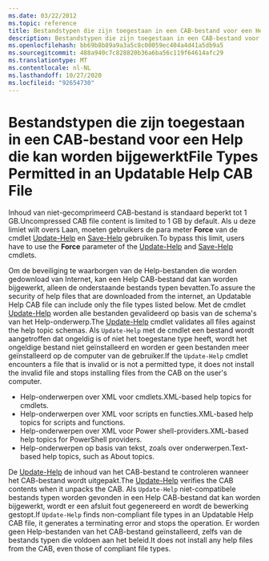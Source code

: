```yaml
---
ms.date: 03/22/2012
ms.topic: reference
title: Bestandstypen die zijn toegestaan in een CAB-bestand voor een Help die kan worden bijgewerkt
description: Bestandstypen die zijn toegestaan in een CAB-bestand voor een Help die kan worden bijgewerkt
ms.openlocfilehash: bb69b8b89a9a3a5c8c00059ec404a4d41a5db9a5
ms.sourcegitcommit: 488a940c7c828820b36a6ba56c119f64614afc29
ms.translationtype: MT
ms.contentlocale: nl-NL
ms.lasthandoff: 10/27/2020
ms.locfileid: "92654730"
---
```

# <a name="file-types-permitted-in-an-updatable-help-cab-file"></a><span data-ttu-id="a0c67-103">Bestandstypen die zijn toegestaan in een CAB-bestand voor een Help die kan worden bijgewerkt</span><span class="sxs-lookup"><span data-stu-id="a0c67-103">File Types Permitted in an Updatable Help CAB File</span></span>

<span data-ttu-id="a0c67-104">Inhoud van niet-gecomprimeerd CAB-bestand is standaard beperkt tot 1 GB.</span><span class="sxs-lookup"><span data-stu-id="a0c67-104">Uncompressed CAB file content is limited to 1 GB by default.</span></span> <span data-ttu-id="a0c67-105">Als u deze limiet wilt overs Laan, moeten gebruikers de para meter **Force** van de cmdlet [Update-Help](/powershell/module/Microsoft.PowerShell.Core/Update-Help) en [Save-Help](/powershell/module/Microsoft.PowerShell.Core/Save-Help) gebruiken.</span><span class="sxs-lookup"><span data-stu-id="a0c67-105">To bypass this limit, users have to use the **Force** parameter of the [Update-Help](/powershell/module/Microsoft.PowerShell.Core/Update-Help) and [Save-Help](/powershell/module/Microsoft.PowerShell.Core/Save-Help) cmdlets.</span></span>

<span data-ttu-id="a0c67-106">Om de beveiliging te waarborgen van de Help-bestanden die worden gedownload van Internet, kan een Help CAB-bestand dat kan worden bijgewerkt, alleen de onderstaande bestands typen bevatten.</span><span class="sxs-lookup"><span data-stu-id="a0c67-106">To assure the security of help files that are downloaded from the internet, an Updatable Help CAB file can include only the file types listed below.</span></span> <span data-ttu-id="a0c67-107">Met de cmdlet [Update-Help](/powershell/module/Microsoft.PowerShell.Core/Update-Help) worden alle bestanden gevalideerd op basis van de schema's van het Help-onderwerp.</span><span class="sxs-lookup"><span data-stu-id="a0c67-107">The [Update-Help](/powershell/module/Microsoft.PowerShell.Core/Update-Help) cmdlet validates all files against the help topic schemas.</span></span> <span data-ttu-id="a0c67-108">Als `Update-Help` met de cmdlet een bestand wordt aangetroffen dat ongeldig is of niet het toegestane type heeft, wordt het ongeldige bestand niet geïnstalleerd en worden er geen bestanden meer geïnstalleerd op de computer van de gebruiker.</span><span class="sxs-lookup"><span data-stu-id="a0c67-108">If the `Update-Help` cmdlet encounters a file that is invalid or is not a permitted type, it does not install the invalid file and stops installing files from the CAB on the user's computer.</span></span>

- <span data-ttu-id="a0c67-109">Help-onderwerpen over XML voor cmdlets.</span><span class="sxs-lookup"><span data-stu-id="a0c67-109">XML-based help topics for cmdlets.</span></span>
- <span data-ttu-id="a0c67-110">Help-onderwerpen over XML voor scripts en functies.</span><span class="sxs-lookup"><span data-stu-id="a0c67-110">XML-based help topics for scripts and functions.</span></span>
- <span data-ttu-id="a0c67-111">Help-onderwerpen over XML voor Power shell-providers.</span><span class="sxs-lookup"><span data-stu-id="a0c67-111">XML-based help topics for PowerShell providers.</span></span>
- <span data-ttu-id="a0c67-112">Help-onderwerpen op basis van tekst, zoals over onderwerpen.</span><span class="sxs-lookup"><span data-stu-id="a0c67-112">Text-based help topics, such as About topics.</span></span>

<span data-ttu-id="a0c67-113">De [Update-Help](/powershell/module/Microsoft.PowerShell.Core/Update-Help) de inhoud van het CAB-bestand te controleren wanneer het CAB-bestand wordt uitgepakt.</span><span class="sxs-lookup"><span data-stu-id="a0c67-113">The [Update-Help](/powershell/module/Microsoft.PowerShell.Core/Update-Help) verifies the CAB contents when it unpacks the CAB.</span></span> <span data-ttu-id="a0c67-114">Als `Update-Help` niet-compatibele bestands typen worden gevonden in een Help CAB-bestand dat kan worden bijgewerkt, wordt er een afsluit fout gegenereerd en wordt de bewerking gestopt.</span><span class="sxs-lookup"><span data-stu-id="a0c67-114">If `Update-Help` finds non-compliant file types in an Updatable Help CAB file, it generates a terminating error and stops the operation.</span></span> <span data-ttu-id="a0c67-115">Er worden geen Help-bestanden van het CAB-bestand geïnstalleerd, zelfs van de bestands typen die voldoen aan het beleid.</span><span class="sxs-lookup"><span data-stu-id="a0c67-115">It does not install any help files from the CAB, even those of compliant file types.</span></span>
